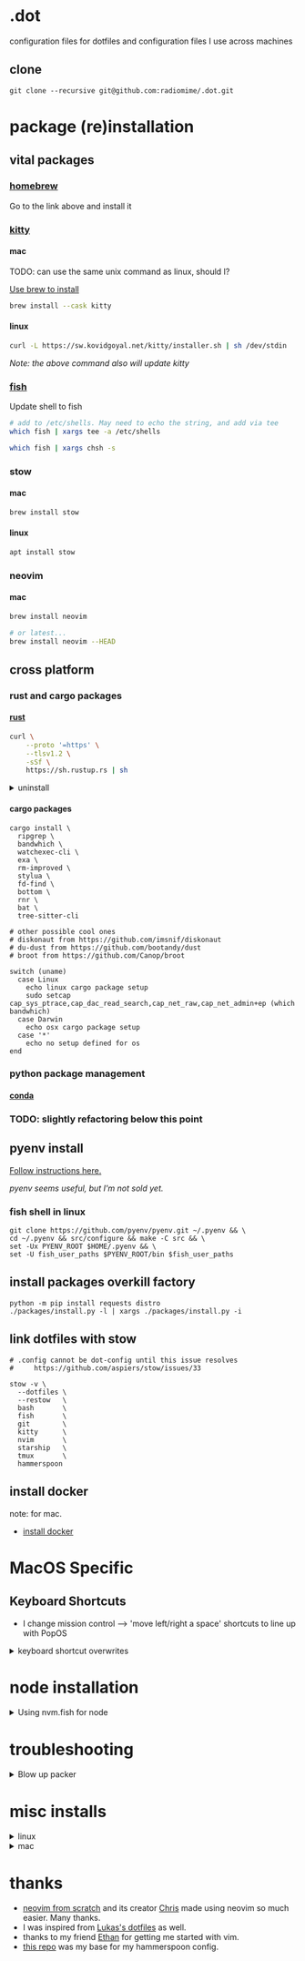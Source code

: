 # .dot

configuration files for dotfiles and configuration files I use across machines

## clone

```fish
git clone --recursive git@github.com:radiomime/.dot.git
```

# package (re)installation

## vital packages

### [homebrew](https://brew.sh/)

Go to the link above and install it

### [kitty](https://sw.kovidgoyal.net/kitty/binary/#binary-install)

#### mac

TODO: can use the same unix command as linux, should I?

[Use brew to install](https://formulae.brew.sh/cask/kitty)

```sh
brew install --cask kitty
```

#### linux

```sh
curl -L https://sw.kovidgoyal.net/kitty/installer.sh | sh /dev/stdin
```

_Note: the above command also will update kitty_

### [fish](https://fishshell.com/)

Update shell to fish

```sh
# add to /etc/shells. May need to echo the string, and add via tee
which fish | xargs tee -a /etc/shells

which fish | xargs chsh -s
```

### stow

#### mac

```sh
brew install stow
```

#### linux

```sh
apt install stow
```

### neovim

#### mac

```sh
brew install neovim

# or latest...
brew install neovim --HEAD
```

## cross platform

### rust and cargo packages

#### [rust](https://www.rust-lang.org/tools/install)

```sh
curl \
    --proto '=https' \
    --tlsv1.2 \
    -sSf \
    https://sh.rustup.rs | sh
```

<details>
    <summary>uninstall</summary>

    ```sh
    rustup self uninstall
    ```

</details>

#### cargo packages

```fish
cargo install \
  ripgrep \
  bandwhich \
  watchexec-cli \
  exa \
  rm-improved \
  stylua \
  fd-find \
  bottom \
  rnr \
  bat \
  tree-sitter-cli

# other possible cool ones
# diskonaut from https://github.com/imsnif/diskonaut
# du-dust from https://github.com/bootandy/dust
# broot from https://github.com/Canop/broot

switch (uname)
  case Linux
    echo linux cargo package setup
    sudo setcap cap_sys_ptrace,cap_dac_read_search,cap_net_raw,cap_net_admin+ep (which bandwhich)
  case Darwin
    echo osx cargo package setup
  case '*'
    echo no setup defined for os
end
```

### python package management

#### [conda](https://docs.conda.io/projects/miniconda/en/latest/#quick-command-line-install)

### TODO: slightly refactoring below this point

## pyenv install

[Follow instructions here.](https://github.com/pyenv/pyenv)

_pyenv seems useful, but I'm not sold yet._

### fish shell in linux

```
git clone https://github.com/pyenv/pyenv.git ~/.pyenv && \
cd ~/.pyenv && src/configure && make -C src && \
set -Ux PYENV_ROOT $HOME/.pyenv && \
set -U fish_user_paths $PYENV_ROOT/bin $fish_user_paths
```

## install packages overkill factory

```
python -m pip install requests distro
./packages/install.py -l | xargs ./packages/install.py -i
```

## link dotfiles with stow

```fish
# .config cannot be dot-config until this issue resolves
#     https://github.com/aspiers/stow/issues/33

stow -v \
  --dotfiles \
  --restow   \
  bash       \
  fish       \
  git        \
  kitty      \
  nvim       \
  starship   \
  tmux       \
  hammerspoon
```

## install docker

note: for mac.

- [install docker](https://docs.docker.com/desktop/mac/install/)

# MacOS Specific

## Keyboard Shortcuts

- I change mission control --> 'move left/right a space' shortcuts to line up with
  PopOS

<details>
  <summary>keyboard shortcut overwrites</summary>

I found these to conflict with MacOS built-ins a little too much for my comfort.

- @ : command
- $ : shift
- ~ : alt
- ^ : ctr

```sh
defaults read -g                NSUserKeyEquivalents
defaults read com.brave.Browser NSUserKeyEquivalents
```

```sh
# defaults
defaults write -g NSUserKeyEquivalents -dict-add "Copy" -string "^c"
defaults write -g NSUserKeyEquivalents -dict-add "Paste" -string "^v"

# brave
defaults write com.brave.Browser NSUserKeyEquivalents -dict-add "New Tab"           -string "^t"
defaults write com.brave.Browser NSUserKeyEquivalents -dict-add "New Window"        -string "^n"
defaults write com.brave.Browser NSUserKeyEquivalents -dict-add "Close Tab"         -string "^w"
defaults write com.brave.Browser NSUserKeyEquivalents -dict-add "Reopen Closed Tab" -string "^\$t"
defaults write com.brave.Browser NSUserKeyEquivalents -dict-add "Open Location..."  -string "^l"
defaults write com.brave.Browser NSUserKeyEquivalents -dict-add "Reload This Page"  -string "^r"
defaults write com.brave.Browser NSUserKeyEquivalents -dict-add "Find..."           -string "^f"
```

</details>

# node installation

<details>
  <summary>Using nvm.fish for node</summary>

```fish
fisher install jorgebucaran/nvm.fish
# stable (needed for copilot)
nvm install lts
set --universal nvm_default_version lts

# latest npm/node
nvm install latest
set --universal nvm_default_version latest
```

- I found another good resource if nvm.fish ends up sucking. It's [fnm, the blazing fast way](https://github.com/Schniz/fnm)

</details>

# troubleshooting

<details>
  <summary>Blow up packer</summary>

```
printf "*** packer base dir ***\n"
ls ~/.local/share/nvim/site/pack/packer
printf "*** packer opt dir ***\n"
ls ~/.local/share/nvim/site/pack/packer/opt
printf "*** packer start dir ***\n"
ls ~/.local/share/nvim/site/pack/packer/start
```

Are all your plugins there? If so,

```
rip ~/.local/share/nvim/site/pack/packer
nvim --headless -c 'exit'
nvim --headless -c 'autocmd User PackerComplete quitall' -c 'PackerSync'
```

</details>

# misc installs

<details>
    <summary>linux</summary>

    ```sh
    sudo apt install ctop
    ```

</details>

<details>
    <summary>mac</summary>

    ```sh
    brew install ctop
    ```

</details>

# thanks

- [neovim from scratch](https://github.com/LunarVim/Neovim-from-scratch) and its creator [Chris](https://github.com/ChristianChiarulli) made using neovim so much easier. Many thanks.
- I was inspired from [Lukas's dotfiles](https://github.com/lukas-reineke?tab=repositories) as well.
- thanks to my friend [Ethan](https://github.com/EthanJWright) for getting me started with vim.
- [this repo](https://github.com/ashfinal/awesome-hammerspoon) was my base for my hammerspoon config.
